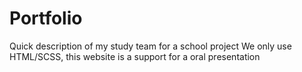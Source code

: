 # Portfolio
Quick description of my study team for a school project
We only use HTML/SCSS, this website is a support for a oral presentation
